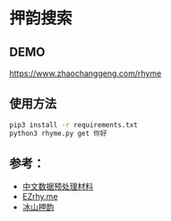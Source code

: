 # 押韵搜索

## DEMO
https://www.zhaochanggeng.com/rhyme

## 使用方法
``` sh
pip3 install -r requirements.txt
python3 rhyme.py get 你好
```



## 参考：
- [中文数据预处理材料](https://github.com/dongxiexidian/Chinese)
- [EZrhy.me](https://github.com/DavidFnck/ezrhy.me)
- [冰山押韵](https://github.com/lqj679ssn/Hiphop)
